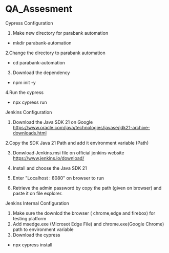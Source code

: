 # QA_Assesment

Cypress Configuration

1. Make new directory for parabank automation
- mkdir parabank-automation

2.Change the directory to parabank automation
- cd parabank-automation

3. Download the dependency
- npm init -y

4.Run the cypress
- npx cypress run

Jenkins Configuration

1. Download the Java SDK 21 on Google https://www.oracle.com/java/technologies/javase/jdk21-archive-downloads.html

2.Copy the SDK Java 21 Path and add it environment variable (Path)

3. Donwload Jenkins.msi file on official jenkins website
https://www.jenkins.io/download/

4. Install and choose the Java SDK 21
5. Enter "Localhost : 8080" on browser to run
6. Retrieve the admin password by copy the path (given on browser) and paste it on file explorer.

Jenkins Internal Configuration

1. Make sure the downlod the browser ( chrome,edge and firebox) for testing platform
2. Add msedge.exe (Microsot Edge File) and chrome.exe(Google Chrome) path to environment variable
3. Download the cypress 
- npx cypress install
